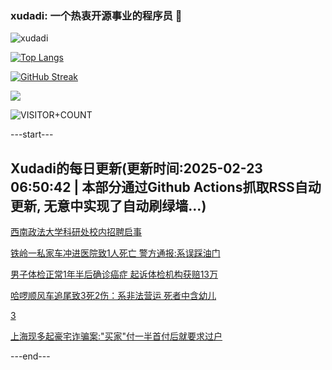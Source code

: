 ### xudadi: 一个热衷开源事业的程序员 👋

![xudadi](https://github-readme-stats-git-masterorgs-github-readme-stats-team.vercel.app/api?username=xudadi)

[![Top Langs](https://github-readme-stats.vercel.app/api/top-langs/?username=xudadi)](https://github.com/anuraghazra/github-readme-stats)

[![GitHub Streak](https://streak-stats.demolab.com?user=xudadi&locale=zh_Hans)](https://git.io/streak-stats)

![](https://raw.githubusercontent.com/xudadi/xudadi/main/assets/github-contribution-grid-snake.svg)

![VISITOR+COUNT](https://komarev.com/ghpvc/?username=xudadi&label=VISITOR+COUNT)


---start---

## Xudadi的每日更新(更新时间:2025-02-23 06:50:42 | 本部分通过Github Actions抓取RSS自动更新, 无意中实现了自动刷绿墙...)

[西南政法大学科研处校内招聘启事](https://www.gongkaoleida.com/article/2297346)

[铁岭一私家车冲进医院致1人死亡 警方通报:系误踩油门](https://m.163.com/news/article/JP1IIRFC0534A4SC.html)

[男子体检正常1年半后确诊癌症 起诉体检机构获赔13万](https://m.163.com/news/article/JOUSIABH05129QAF.html)

[哈啰顺风车追尾致3死2伤：系非法营运 死者中含幼儿](https://m.163.com/news/article/JP0P1MRD05129QAF.html)

[3](https://m.163.com/touch/news/sub/domestic)

[上海现多起豪宅诈骗案:"买家"付一半首付后就要求过户](https://m.163.com/news/article/JP172I5I0514R9OJ.html)

---end---
